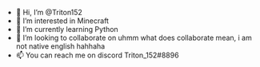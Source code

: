 - 👋 Hi, I’m @Triton152
- 👀 I’m interested in Minecraft
- 🌱 I’m currently learning Python
- 💞️ I’m looking to collaborate on uhmm what does collaborate mean, i am not native english hahhaha
- 📫 You can reach me on discord Triton_152#8896

<!---
Triton152/Triton152 is a ✨ special ✨ repository because its `README.md` (this file) appears on your GitHub profile.
You can click the Preview link to take a look at your changes.
--->
